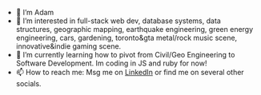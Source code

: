 - 👋 I’m Adam
- 👀 I’m interested in full-stack web dev, database systems, data structures, geographic mapping, earthquake engineering, green energy engineering, cars, gardening, toronto&gta metal/rock music scene, innovative&indie gaming scene.
- 🌱 I’m currently learning how to pivot from Civil/Geo Engineering to Software Development. Im coding in JS and ruby for now!
- 📫 How to reach me: Msg me on [LinkedIn](https://www.linkedin.com/in/adam-duyv/) or find me on several other socials.
<!--- - 💞️ I’m looking to collaborate on open source projects ---> 

<!---
A-DUYVESTYN/A-DUYVESTYN is a ✨ special ✨ repository because its `README.md` (this file) appears on your GitHub profile.
You can click the Preview link to take a look at your changes.
---> 
